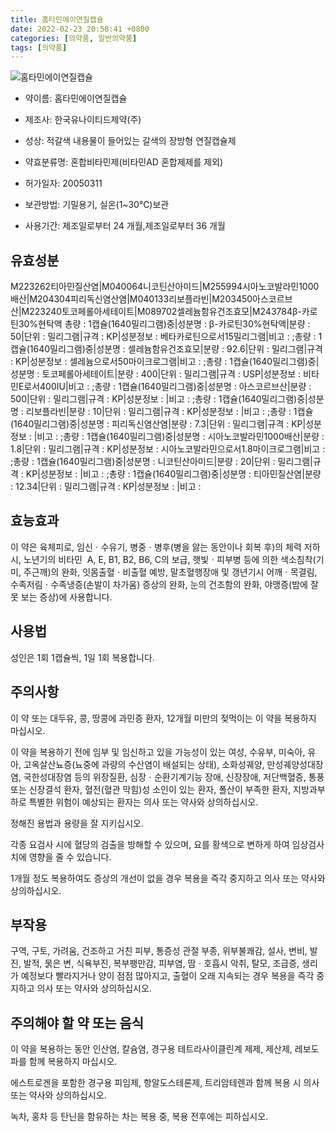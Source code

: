 ```yaml
---
title: 홈타민에이연질캡슐
date: 2022-02-23 20:58:41 +0800
categories: [의약품, 일반의약품]
tags: [의약품]
---
```

![홈타민에이연질캡슐](https://nedrug.mfds.go.kr/pbp/cmn/itemImageDownload/151672211034800178)

- 약이름: 홈타민에이연질캡슐
- 제조사: 한국유나이티드제약(주)
- 성상: 적갈색 내용물이 들어있는 갈색의 장방형 연질캡슐제

- 약효분류명: 혼합비타민제(비타민AD 혼합제제를 제외)
- 허가일자: 20050311
- 보관방법: 기밀용기, 실온(1~30℃)보관
- 사용기간: 제조일로부터 24 개월,제조일로부터 36 개월
## 유효성분
M223262티아민질산염|M040064니코틴산아미드|M255994시아노코발라민1000배산|M204304피리독신염산염|M040133리보플라빈|M203450아스코르브산|M223240토코페롤아세테이트|M089702셀레늄함유건조효모|M243784β-카로틴30%현탁액
총량 : 1캡슐(1640밀리그램)중|성분명 : β-카로틴30%현탁액|분량 : 50|단위 : 밀리그램|규격 : KP|성분정보 : 베타카로틴으로서15밀리그램|비고 : ;총량 : 1캡슐(1640밀리그램)중|성분명 : 셀레늄함유건조효모|분량 : 92.6|단위 : 밀리그램|규격 : KP|성분정보 : 셀레늄으로서50마이크로그램|비고 : ;총량 : 1캡슐(1640밀리그램)중|성분명 : 토코페롤아세테이트|분량 : 400|단위 : 밀리그램|규격 : USP|성분정보 : 비타민E로서400IU|비고 : ;총량 : 1캡슐(1640밀리그램)중|성분명 : 아스코르브산|분량 : 500|단위 : 밀리그램|규격 : KP|성분정보 : |비고 : ;총량 : 1캡슐(1640밀리그램)중|성분명 : 리보플라빈|분량 : 10|단위 : 밀리그램|규격 : KP|성분정보 : |비고 : ;총량 : 1캡슐(1640밀리그램)중|성분명 : 피리독신염산염|분량 : 7.3|단위 : 밀리그램|규격 : KP|성분정보 : |비고 : ;총량 : 1캡슐(1640밀리그램)중|성분명 : 시아노코발라민1000배산|분량 : 1.8|단위 : 밀리그램|규격 : KP|성분정보 : 시아노코발라민으로서1.8마이크로그램|비고 : ;총량 : 1캡슐(1640밀리그램)중|성분명 : 니코틴산아미드|분량 : 20|단위 : 밀리그램|규격 : KP|성분정보 : |비고 : ;총량 : 1캡슐(1640밀리그램)중|성분명 : 티아민질산염|분량 : 12.34|단위 : 밀리그램|규격 : KP|성분정보 : |비고 :
## 효능효과
이 약은 육체피로, 임신ㆍ수유기, 병중ㆍ병후(병을 앓는 동안이나 회복 후)의 체력 저하 시, 노년기의 비타민  A, E, B1, B2, B6, C의 보급, 햇빛ㆍ피부병 등에 의한 색소침착(기미, 주근깨)의 완화, 잇몸출혈ㆍ비출혈 예방, 말초혈행장애 및 갱년기시 어깨ㆍ목결림, 수족저림ㆍ수족냉증(손발이 차가움) 증상의 완화, 눈의 건조함의 완화, 야맹증(밤에 잘 못 보는 증상)에 사용합니다.

## 사용법
성인은 1회 1캡슐씩, 1일 1회 복용합니다.

## 주의사항
이 약 또는 대두유, 콩, 땅콩에 과민증 환자, 12개월 미만의 젖먹이는 이 약을 복용하지 마십시오.

이 약을 복용하기 전에 임부 및 임신하고 있을 가능성이 있는 여성, 수유부, 미숙아, 유아, 고옥살산뇨증(뇨중에 과량의 수산염이 배설되는 상태), 소화성궤양, 만성궤양성대장염, 국한성대장염 등의 위장질환, 심장ㆍ순환기계기능 장애, 신장장애, 저단백혈증, 통풍 또는 신장결석 환자, 혈전(혈관 막힘)성 소인이 있는 환자, 폴산이 부족한 환자, 지방과부하로 특별한 위험이 예상되는 환자는 의사 또는 약사와 상의하십시오.

정해진 용법과 용량을 잘 지키십시오.

각종 요검사 시에 혈당의 검출을 방해할 수 있으며, 요를 황색으로 변하게 하여 임상검사치에 영향을 줄 수 있습니다.

1개월 정도 복용하여도 증상의 개선이 없을 경우 복용을 즉각 중지하고 의사 또는 약사와 상의하십시오.

## 부작용
구역, 구토, 가려움, 건조하고 거친 피부, 통증성 관절 부종, 위부불쾌감, 설사, 변비, 발진, 발적, 묽은 변, 식욕부진, 복부팽만감, 피부염, 땀ㆍ호흡시 악취, 탈모, 조급증, 생리가 예정보다 빨라지거나 양이 점점 많아지고, 출혈이 오래 지속되는 경우 복용을 즉각 중지하고 의사 또는 약사와 상의하십시오.

## 주의해야 할 약 또는 음식
이 약을 복용하는 동안 인산염, 칼슘염, 경구용 테트라사이클린계 제제, 제산제, 레보도파를 함께 복용하지 마십시오.

에스트로겐을 포함한 경구용 피임제, 항알도스테론제, 트리암테렌과 함께 복용 시 의사 또는 약사와 상의하십시오.

녹차, 홍차 등 탄닌을 함유하는 차는 복용 중, 복용 전후에는 피하십시오.

